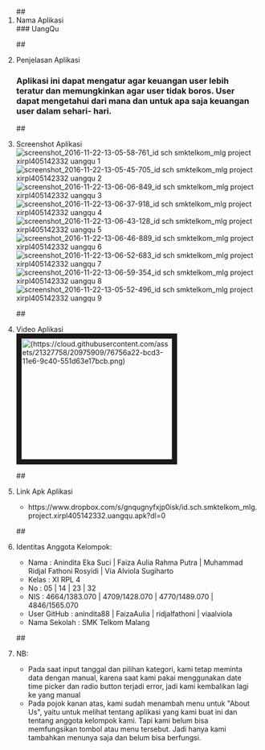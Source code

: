 <ol>
##<li> Nama Aplikasi </li>
### UangQu

##<li> Penjelasan Aplikasi </li>
### Aplikasi ini dapat mengatur agar keuangan user lebih teratur dan memungkinkan agar user tidak boros. User dapat mengetahui dari mana dan untuk apa saja keuangan user dalam sehari- hari.  

##<li> Screenshot Aplikasi </li>
![screenshot_2016-11-22-13-05-58-761_id sch smktelkom_mlg project xirpl405142332 uangqu 1](https://cloud.githubusercontent.com/assets/21327758/20513118/75d20040-b0b6-11e6-8427-03caa16709dc.png)
![screenshot_2016-11-22-13-05-45-705_id sch smktelkom_mlg project xirpl405142332 uangqu 2](https://cloud.githubusercontent.com/assets/21327758/20513115/752a52d2-b0b6-11e6-95e6-75adde7d1c4a.png)
![screenshot_2016-11-22-13-06-06-849_id sch smktelkom_mlg project xirpl405142332 uangqu 3](https://cloud.githubusercontent.com/assets/21327758/20513119/762f5e0c-b0b6-11e6-83b8-975f44fd26ca.png)
![screenshot_2016-11-22-13-06-37-918_id sch smktelkom_mlg project xirpl405142332 uangqu 4](https://cloud.githubusercontent.com/assets/21327758/20513120/764c7e42-b0b6-11e6-94fc-ef6b6dc67517.png)
![screenshot_2016-11-22-13-06-43-128_id sch smktelkom_mlg project xirpl405142332 uangqu 5](https://cloud.githubusercontent.com/assets/21327758/20513121/76500a30-b0b6-11e6-867d-91b8daa9b4fc.png)
![screenshot_2016-11-22-13-06-46-889_id sch smktelkom_mlg project xirpl405142332 uangqu 6](https://cloud.githubusercontent.com/assets/21327758/20513112/75212cac-b0b6-11e6-9d61-812519b58ef9.png)
![screenshot_2016-11-22-13-06-52-683_id sch smktelkom_mlg project xirpl405142332 uangqu 7](https://cloud.githubusercontent.com/assets/21327758/20513113/752452ce-b0b6-11e6-963d-31fb6899391c.png)
![screenshot_2016-11-22-13-06-59-354_id sch smktelkom_mlg project xirpl405142332 uangqu 8](https://cloud.githubusercontent.com/assets/21327758/20513114/75287a2a-b0b6-11e6-8e57-c4eae0a1e8ae.png)
![screenshot_2016-11-22-13-05-52-496_id sch smktelkom_mlg project xirpl405142332 uangqu 9](https://cloud.githubusercontent.com/assets/21327758/20513117/75bf562a-b0b6-11e6-9564-8e51f1e52766.png)

##<li> Video Aplikasi </li>
<a href="http://www.youtube.com/watch?feature=player_embedded&v=jh1P5FUEcFg
" target="_blank"><img src="http://img.youtube.com/vi/jh1P5FUEcFg/0.jpg" 
alt="(https://cloud.githubusercontent.com/assets/21327758/20975909/76756a22-bcd3-11e6-9c40-551d63e17bcb.png)" width="300" height="240" border="10" /></a>

##<li> Link Apk Aplikasi </li>
<ul>
<li>https://www.dropbox.com/s/gnqugnyfxjp0isk/id.sch.smktelkom_mlg.project.xirpl405142332.uangqu.apk?dl=0</li>
</ul>

##<li> Identitas Anggota Kelompok: </li>
<ul>
<li> Nama : Anindita Eka Suci | Faiza Aulia Rahma Putra | Muhammad Ridjal Fathoni Rosyidi | Via Alviola Sugiharto</li>
<li> Kelas : XI RPL 4 </li>
<li> No : 05 | 14 | 23 | 32 </li>
<li> NIS : 4664/1383.070 | 4709/1428.070 | 4770/1489.070 | 4846/1565.070</li>
<li> User GitHub : anindita88 | FaizaAulia | ridjalfathoni | viaalviola</li>
<li> Nama Sekolah : SMK Telkom Malang </li>
</ul>

##<li> NB: </li>
<ul>
<li>Pada saat input tanggal dan pilihan kategori, kami tetap meminta data dengan manual, karena saat kami pakai menggunakan date time picker dan radio button terjadi error, jadi kami kembalikan lagi ke yang manual</li>
<li>Pada pojok kanan atas, kami sudah menambah menu untuk "About Us", yaitu untuk melihat tentang aplikasi yang kami buat ini dan tentang anggota kelompok kami. Tapi kami belum bisa memfungsikan tombol atau menu tersebut. Jadi hanya kami tambahkan menunya saja dan belum bisa berfungsi.</li>
</ul>
